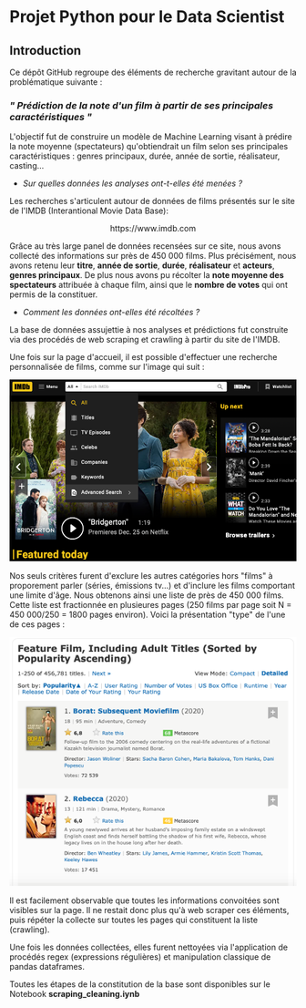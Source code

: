 # Projet Python pour le Data Scientist

## Introduction

<p style="text-align:justify;">
Ce dépôt GitHub regroupe des éléments de recherche gravitant autour de la problématique suivante :

### ***" Prédiction de la note d'un film à partir de ses principales caractéristiques "***

L'objectif fut de construire un modèle de Machine Learning visant à prédire la note moyenne (spectateurs) qu'obtiendrait un film selon ses principales caractéristiques : genres principaux, durée, année de sortie, réalisateur, casting...


- *Sur quelles données les analyses ont-t-elles été menées ?*

Les recherches s'articulent autour de données de films présentés sur le site de l'IMDB (Interantional Movie Data Base):

<p align="center">
https://www.imdb.com
</p>

 Grâce au très large panel de données recensées sur ce site, nous avons collecté des informations sur près de 450 000 films. Plus précisément, nous avons retenu leur **titre**, **année de sortie**, **durée**, **réalisateur** et **acteurs**, **genres principaux**. De plus nous avons pu récolter la **note moyenne des spectateurs** attribuée à chaque film, ainsi que le **nombre de votes** qui ont permis de la constituer.


- *Comment les données ont-elles été récoltées ?*
 
 La base de données assujettie à nos analyses et prédictions fut construite via des procédés de web scraping et crawling à partir du site de l'IMDB.

 Une fois sur la page d'accueil, il est possible d'effectuer une recherche personnalisée de films, comme sur l'image qui suit : 

<p align="center">
  <img src= "images/image_1.png" width = "600"/>
</p>


Nos seuls critères furent d'exclure les autres catégories hors "films" à proporement parler (séries, émissions tv...) et d'inclure les films comportant une limite d'âge. Nous obtenons ainsi une liste de près de 450 000 films. Cette liste est fractionnée en plusieures pages (250 films par page soit N = 450 000/250 = 1800 pages environ). Voici la présentation "type" de l'une de ces pages :

<p align="center">
  <img src="images/image_2.png" width = "600"/>
</p>


Il est facilement observable que toutes les informations convoitées sont visibles sur la page. Il ne restait donc plus qu'à web scraper ces éléments, puis répéter la collecte sur toutes les pages qui constituent la liste (crawling).

Une fois les données collectées, elles furent nettoyées via l'application de procédés regex (expressions régulières) et manipulation classique de pandas dataframes.

Toutes les étapes de la constitution de la base sont disponibles sur le Notebook **scraping_cleaning.iynb**

</p>